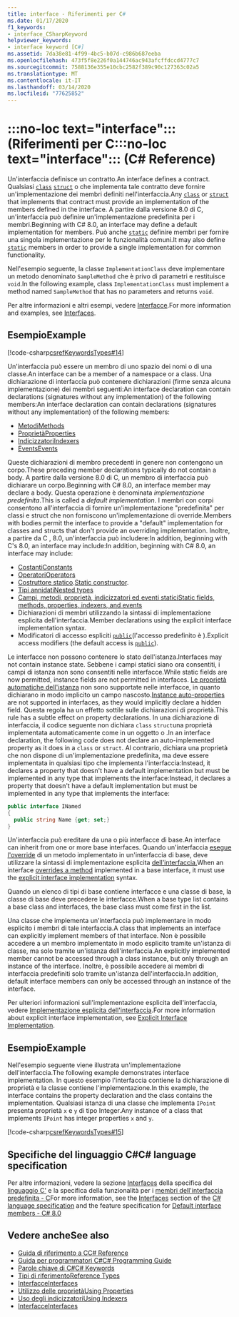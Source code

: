 ```yaml
---
title: interface - Riferimenti per C#
ms.date: 01/17/2020
f1_keywords:
- interface_CSharpKeyword
helpviewer_keywords:
- interface keyword [C#]
ms.assetid: 7da38e81-4f99-4bc5-b07d-c986b687eeba
ms.openlocfilehash: 473f5f8e226f0a144746ac943afcffdccd4777c7
ms.sourcegitcommit: 7588136e355e10cbc2582f389c90c127363c02a5
ms.translationtype: MT
ms.contentlocale: it-IT
ms.lasthandoff: 03/14/2020
ms.locfileid: "77625852"
---
```

# <a name="no-loc-textinterface-c-reference"></a><span data-ttu-id="e01d0-102">:::no-loc text="interface":::(Riferimenti per C</span><span class="sxs-lookup"><span data-stu-id="e01d0-102">:::no-loc text="interface"::: (C# Reference)</span></span>

<span data-ttu-id="e01d0-103">Un'interfaccia definisce un contratto.</span><span class="sxs-lookup"><span data-stu-id="e01d0-103">An interface defines a contract.</span></span> <span data-ttu-id="e01d0-104">Qualsiasi [`class`](class.md) [`struct`](../builtin-types/struct.md) o che implementa tale contratto deve fornire un'implementazione dei membri definiti nell'interfaccia.</span><span class="sxs-lookup"><span data-stu-id="e01d0-104">Any [`class`](class.md) or [`struct`](../builtin-types/struct.md) that implements that contract must provide an implementation of the members defined in the interface.</span></span> <span data-ttu-id="e01d0-105">A partire dalla versione 8.0 di C, un'interfaccia può definire un'implementazione predefinita per i membri.</span><span class="sxs-lookup"><span data-stu-id="e01d0-105">Beginning with C# 8.0, an interface may define a default implementation for members.</span></span> <span data-ttu-id="e01d0-106">Può anche [`static`](static.md) definire membri per fornire una singola implementazione per le funzionalità comuni.</span><span class="sxs-lookup"><span data-stu-id="e01d0-106">It may also define [`static`](static.md) members in order to provide a single implementation for common functionality.</span></span>

<span data-ttu-id="e01d0-107">Nell'esempio seguente, la classe `ImplementationClass` deve implementare un metodo denominato `SampleMethod` che è privo di parametri e restituisce `void`.</span><span class="sxs-lookup"><span data-stu-id="e01d0-107">In the following example, class `ImplementationClass` must implement a method named `SampleMethod` that has no parameters and returns `void`.</span></span>

<span data-ttu-id="e01d0-108">Per altre informazioni e altri esempi, vedere [Interfacce](../../programming-guide/interfaces/index.md).</span><span class="sxs-lookup"><span data-stu-id="e01d0-108">For more information and examples, see [Interfaces](../../programming-guide/interfaces/index.md).</span></span>

## <a name="example"></a><span data-ttu-id="e01d0-109">Esempio</span><span class="sxs-lookup"><span data-stu-id="e01d0-109">Example</span></span>

[!code-csharp[csrefKeywordsTypes#14](~/samples/snippets/csharp/VS_Snippets_VBCSharp/csrefKeywordsTypes/CS/keywordsTypes.cs#14)]

<span data-ttu-id="e01d0-110">Un'interfaccia può essere un membro di uno spazio dei nomi o di una classe.</span><span class="sxs-lookup"><span data-stu-id="e01d0-110">An interface can be a member of a namespace or a class.</span></span> <span data-ttu-id="e01d0-111">Una dichiarazione di interfaccia può contenere dichiarazioni (firme senza alcuna implementazione) dei membri seguenti:An interface declaration can contain declarations (signatures without any implementation) of the following members:</span><span class="sxs-lookup"><span data-stu-id="e01d0-111">An interface declaration can contain declarations (signatures without any implementation) of the following members:</span></span>

- [<span data-ttu-id="e01d0-112">Metodi</span><span class="sxs-lookup"><span data-stu-id="e01d0-112">Methods</span></span>](../../programming-guide/classes-and-structs/methods.md)
- [<span data-ttu-id="e01d0-113">Proprietà</span><span class="sxs-lookup"><span data-stu-id="e01d0-113">Properties</span></span>](../../programming-guide/classes-and-structs/using-properties.md)
- [<span data-ttu-id="e01d0-114">Indicizzatori</span><span class="sxs-lookup"><span data-stu-id="e01d0-114">Indexers</span></span>](../../programming-guide/indexers/using-indexers.md)
- [<span data-ttu-id="e01d0-115">Events</span><span class="sxs-lookup"><span data-stu-id="e01d0-115">Events</span></span>](event.md)

<span data-ttu-id="e01d0-116">Queste dichiarazioni di membro precedenti in genere non contengono un corpo.</span><span class="sxs-lookup"><span data-stu-id="e01d0-116">These preceding member declarations typically do not contain a body.</span></span> <span data-ttu-id="e01d0-117">A partire dalla versione 8.0 di C, un membro di interfaccia può dichiarare un corpo.</span><span class="sxs-lookup"><span data-stu-id="e01d0-117">Beginning with C# 8.0, an interface member may declare a body.</span></span> <span data-ttu-id="e01d0-118">Questa operazione è denominata *implementazione predefinita*.</span><span class="sxs-lookup"><span data-stu-id="e01d0-118">This is called a *default implementation*.</span></span> <span data-ttu-id="e01d0-119">I membri con corpi consentono all'interfaccia di fornire un'implementazione "predefinita" per classi e struct che non forniscono un'implementazione di override.</span><span class="sxs-lookup"><span data-stu-id="e01d0-119">Members with bodies permit the interface to provide a "default" implementation for classes and structs that don't provide an overriding implementation.</span></span> <span data-ttu-id="e01d0-120">Inoltre, a partire da C , 8.0, un'interfaccia può includere:In addition, beginning with C's 8.0, an interface may include:</span><span class="sxs-lookup"><span data-stu-id="e01d0-120">In addition, beginning with C# 8.0, an interface may include:</span></span>

- [<span data-ttu-id="e01d0-121">Costanti</span><span class="sxs-lookup"><span data-stu-id="e01d0-121">Constants</span></span>](const.md)
- [<span data-ttu-id="e01d0-122">Operatori</span><span class="sxs-lookup"><span data-stu-id="e01d0-122">Operators</span></span>](../operators/operator-overloading.md)
- <span data-ttu-id="e01d0-123">[Costruttore statico](../../programming-guide/classes-and-structs/constructors.md#static-constructors).</span><span class="sxs-lookup"><span data-stu-id="e01d0-123">[Static constructor](../../programming-guide/classes-and-structs/constructors.md#static-constructors).</span></span>
- [<span data-ttu-id="e01d0-124">Tipi annidati</span><span class="sxs-lookup"><span data-stu-id="e01d0-124">Nested types</span></span>](../../programming-guide/classes-and-structs/nested-types.md)
- [<span data-ttu-id="e01d0-125">Campi, metodi, proprietà, indicizzatori ed eventi statici</span><span class="sxs-lookup"><span data-stu-id="e01d0-125">Static fields, methods, properties, indexers, and events</span></span>](static.md)
- <span data-ttu-id="e01d0-126">Dichiarazioni di membri utilizzando la sintassi di implementazione esplicita dell'interfaccia.</span><span class="sxs-lookup"><span data-stu-id="e01d0-126">Member declarations using the explicit interface implementation syntax.</span></span>
- <span data-ttu-id="e01d0-127">Modificatori di accesso espliciti [`public`](access-modifiers.md)(l'accesso predefinito è ).</span><span class="sxs-lookup"><span data-stu-id="e01d0-127">Explicit access modifiers (the default access is [`public`](access-modifiers.md)).</span></span>

<span data-ttu-id="e01d0-128">Le interfacce non possono contenere lo stato dell'istanza.</span><span class="sxs-lookup"><span data-stu-id="e01d0-128">Interfaces may not contain instance state.</span></span> <span data-ttu-id="e01d0-129">Sebbene i campi statici siano ora consentiti, i campi di istanza non sono consentiti nelle interfacce.</span><span class="sxs-lookup"><span data-stu-id="e01d0-129">While static fields are now permitted, instance fields are not permitted in interfaces.</span></span> <span data-ttu-id="e01d0-130">[Le proprietà automatiche dell'istanza](../../programming-guide/classes-and-structs/auto-implemented-properties.md) non sono supportate nelle interfacce, in quanto dichiarano in modo implicito un campo nascosto.</span><span class="sxs-lookup"><span data-stu-id="e01d0-130">[Instance auto-properties](../../programming-guide/classes-and-structs/auto-implemented-properties.md) are not supported in interfaces, as they would implicitly declare a hidden field.</span></span> <span data-ttu-id="e01d0-131">Questa regola ha un effetto sottile sulle dichiarazioni di proprietà.</span><span class="sxs-lookup"><span data-stu-id="e01d0-131">This rule has a subtle effect on property declarations.</span></span> <span data-ttu-id="e01d0-132">In una dichiarazione di interfaccia, il codice seguente non dichiara `class` `struct`una proprietà implementata automaticamente come in un oggetto o .</span><span class="sxs-lookup"><span data-stu-id="e01d0-132">In an interface declaration, the following code does not declare an auto-implemented property as it does in a `class` or `struct`.</span></span> <span data-ttu-id="e01d0-133">Al contrario, dichiara una proprietà che non dispone di un'implementazione predefinita, ma deve essere implementata in qualsiasi tipo che implementa l'interfaccia:Instead, it declares a property that doesn't have a default implementation but must be implemented in any type that implements the interface:</span><span class="sxs-lookup"><span data-stu-id="e01d0-133">Instead, it declares a property that doesn't have a default implementation but must be implemented in any type that implements the interface:</span></span>

```csharp
public interface INamed
{
  public string Name {get; set;}
}
```

<span data-ttu-id="e01d0-134">Un'interfaccia può ereditare da una o più interfacce di base.</span><span class="sxs-lookup"><span data-stu-id="e01d0-134">An interface can inherit from one or more base interfaces.</span></span> <span data-ttu-id="e01d0-135">Quando un'interfaccia [esegue l'override](override.md) di un metodo implementato in un'interfaccia di base, deve utilizzare la sintassi di implementazione esplicita [dell'interfaccia.](../../programming-guide/interfaces/explicit-interface-implementation.md)</span><span class="sxs-lookup"><span data-stu-id="e01d0-135">When an interface [overrides a method](override.md) implemented in a base interface, it must use the [explicit interface implementation](../../programming-guide/interfaces/explicit-interface-implementation.md) syntax.</span></span>

<span data-ttu-id="e01d0-136">Quando un elenco di tipi di base contiene interfacce e una classe di base, la classe di base deve precedere le interfacce.</span><span class="sxs-lookup"><span data-stu-id="e01d0-136">When a base type list contains a base class and interfaces, the base class must come first in the list.</span></span>

<span data-ttu-id="e01d0-137">Una classe che implementa un'interfaccia può implementare in modo esplicito i membri di tale interfaccia.</span><span class="sxs-lookup"><span data-stu-id="e01d0-137">A class that implements an interface can explicitly implement members of that interface.</span></span> <span data-ttu-id="e01d0-138">Non è possibile accedere a un membro implementato in modo esplicito tramite un'istanza di classe, ma solo tramite un'istanza dell'interfaccia.</span><span class="sxs-lookup"><span data-stu-id="e01d0-138">An explicitly implemented member cannot be accessed through a class instance, but only through an instance of the interface.</span></span> <span data-ttu-id="e01d0-139">Inoltre, è possibile accedere ai membri di interfaccia predefiniti solo tramite un'istanza dell'interfaccia.</span><span class="sxs-lookup"><span data-stu-id="e01d0-139">In addition, default interface members can only be accessed through an instance of the interface.</span></span>

<span data-ttu-id="e01d0-140">Per ulteriori informazioni sull'implementazione esplicita dell'interfaccia, vedere [Implementazione esplicita dell'interfaccia](../../programming-guide/interfaces/explicit-interface-implementation.md).</span><span class="sxs-lookup"><span data-stu-id="e01d0-140">For more information about explicit interface implementation, see [Explicit Interface Implementation](../../programming-guide/interfaces/explicit-interface-implementation.md).</span></span>

## <a name="example"></a><span data-ttu-id="e01d0-141">Esempio</span><span class="sxs-lookup"><span data-stu-id="e01d0-141">Example</span></span>

<span data-ttu-id="e01d0-142">Nell'esempio seguente viene illustrata un'implementazione dell'interfaccia.</span><span class="sxs-lookup"><span data-stu-id="e01d0-142">The following example demonstrates interface implementation.</span></span> <span data-ttu-id="e01d0-143">In questo esempio l'interfaccia contiene la dichiarazione di proprietà e la classe contiene l'implementazione.</span><span class="sxs-lookup"><span data-stu-id="e01d0-143">In this example, the interface contains the property declaration and the class contains the implementation.</span></span> <span data-ttu-id="e01d0-144">Qualsiasi istanza di una classe che implementa `IPoint` presenta proprietà `x` e `y` di tipo Integer.</span><span class="sxs-lookup"><span data-stu-id="e01d0-144">Any instance of a class that implements `IPoint` has integer properties `x` and `y`.</span></span>

[!code-csharp[csrefKeywordsTypes#15](~/samples/snippets/csharp/VS_Snippets_VBCSharp/csrefKeywordsTypes/CS/keywordsTypes.cs#15)]

## <a name="c-language-specification"></a><span data-ttu-id="e01d0-145">Specifiche del linguaggio C#</span><span class="sxs-lookup"><span data-stu-id="e01d0-145">C# language specification</span></span>

<span data-ttu-id="e01d0-146">Per altre informazioni, vedere la sezione [Interfaces](~/_csharplang/spec/interfaces.md) della specifica del [linguaggio C'](~/_csharplang/spec/introduction.md) e la specifica della funzionalità per i [membri dell'interfaccia predefinita - C](~/_csharplang/proposals/csharp-8.0/default-interface-methods.md)</span><span class="sxs-lookup"><span data-stu-id="e01d0-146">For more information, see the [Interfaces](~/_csharplang/spec/interfaces.md) section of the [C# language specification](~/_csharplang/spec/introduction.md) and the feature specification for [Default interface members - C# 8.0](~/_csharplang/proposals/csharp-8.0/default-interface-methods.md)</span></span>

## <a name="see-also"></a><span data-ttu-id="e01d0-147">Vedere anche</span><span class="sxs-lookup"><span data-stu-id="e01d0-147">See also</span></span>

- [<span data-ttu-id="e01d0-148">Guida di riferimento a C</span><span class="sxs-lookup"><span data-stu-id="e01d0-148">C# Reference</span></span>](../index.md)
- [<span data-ttu-id="e01d0-149">Guida per programmatori C#</span><span class="sxs-lookup"><span data-stu-id="e01d0-149">C# Programming Guide</span></span>](../../programming-guide/index.md)
- [<span data-ttu-id="e01d0-150">Parole chiave di C#</span><span class="sxs-lookup"><span data-stu-id="e01d0-150">C# Keywords</span></span>](index.md)
- [<span data-ttu-id="e01d0-151">Tipi di riferimento</span><span class="sxs-lookup"><span data-stu-id="e01d0-151">Reference Types</span></span>](reference-types.md)
- [<span data-ttu-id="e01d0-152">Interfacce</span><span class="sxs-lookup"><span data-stu-id="e01d0-152">Interfaces</span></span>](../../programming-guide/interfaces/index.md)
- [<span data-ttu-id="e01d0-153">Utilizzo delle proprietà</span><span class="sxs-lookup"><span data-stu-id="e01d0-153">Using Properties</span></span>](../../programming-guide/classes-and-structs/using-properties.md)
- [<span data-ttu-id="e01d0-154">Uso degli indicizzatori</span><span class="sxs-lookup"><span data-stu-id="e01d0-154">Using Indexers</span></span>](../../programming-guide/indexers/using-indexers.md)
- [<span data-ttu-id="e01d0-155">Interfacce</span><span class="sxs-lookup"><span data-stu-id="e01d0-155">Interfaces</span></span>](../../programming-guide/interfaces/index.md)
